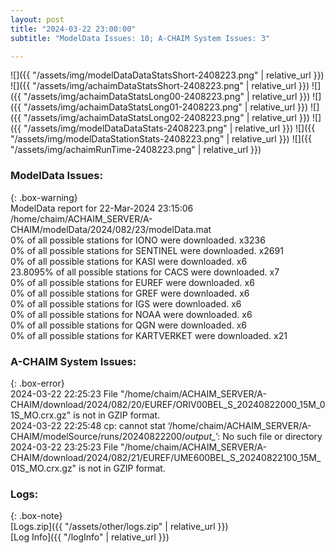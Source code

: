 ```yaml
---
layout: post
title: "2024-03-22 23:00:00"
subtitle: "ModelData Issues: 10; A-CHAIM System Issues: 3"

---
```


![]({{ "/assets/img/modelDataDataStatsShort-2408223.png" | relative_url }})
![]({{ "/assets/img/achaimDataStatsShort-2408223.png" | relative_url }})
![]({{ "/assets/img/achaimDataStatsLong00-2408223.png" | relative_url }})
![]({{ "/assets/img/achaimDataStatsLong01-2408223.png" | relative_url }})
![]({{ "/assets/img/achaimDataStatsLong02-2408223.png" | relative_url }})
![]({{ "/assets/img/modelDataDataStats-2408223.png" | relative_url }})
![]({{ "/assets/img/modelDataStationStats-2408223.png" | relative_url }})
![]({{ "/assets/img/achaimRunTime-2408223.png" | relative_url }})


### ModelData Issues:  
  
{: .box-warning}  
 ModelData report for 22-Mar-2024 23:15:06   
 /home/chaim/ACHAIM_SERVER/A-CHAIM/modelData/2024/082/23/modelData.mat   
 0% of all possible stations for IONO were downloaded. x3236   
 0% of all possible stations for SENTINEL were downloaded. x2691   
 0% of all possible stations for KASI were downloaded. x6   
 23.8095% of all possible stations for CACS were downloaded. x7   
 0% of all possible stations for EUREF were downloaded. x6   
 0% of all possible stations for GREF were downloaded. x6   
 0% of all possible stations for IGS were downloaded. x6   
 0% of all possible stations for NOAA were downloaded. x6   
 0% of all possible stations for QGN were downloaded. x6   
 0% of all possible stations for KARTVERKET were downloaded. x21   
  
### A-CHAIM System Issues:  
  
{: .box-error}  
2024-03-22 22:25:23 File "/home/chaim/ACHAIM_SERVER/A-CHAIM/download/2024/082/20/EUREF/ORIV00BEL_S_20240822000_15M_01S_MO.crx.gz" is not in GZIP format.  
2024-03-22 22:25:48 cp: cannot stat ‘/home/chaim/ACHAIM_SERVER/A-CHAIM/modelSource/runs/20240822200/*output_*’: No such file or directory  
2024-03-22 23:25:23 File "/home/chaim/ACHAIM_SERVER/A-CHAIM/download/2024/082/21/EUREF/UME600BEL_S_20240822100_15M_01S_MO.crx.gz" is not in GZIP format.  

### Logs:  
  
{: .box-note}  
[Logs.zip]({{ "/assets/other/logs.zip" | relative_url }})  
[Log Info]({{ "/logInfo" | relative_url }})  
